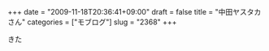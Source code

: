 +++
date = "2009-11-18T20:36:41+09:00"
draft = false
title = "中田ヤスタカさん"
categories = ["モブログ"]
slug = "2368"
+++

きた
